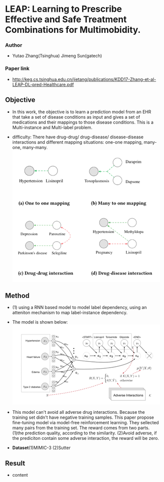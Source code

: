 # LEAP: Learning to Prescribe Effective and Safe Treatment Combinations for Multimobidity.

### Author
* Yutao Zhang(Tsinghua) Jimeng Sun(gatech)

### Paper link
* http://keg.cs.tsinghua.edu.cn/jietang/publications/KDD17-Zhang-et-al-LEAP-DL-pred-Healthcare.pdf

## Objective
* In this work, the objective is to learn a prediction model from an EHR that take a set of disease conditions as input 
and gives a set of medications and their mappings to those disease conditions. This is a Multi-instance and Multi-label problem.

* difficulty: There have drug-drug/ drug-disease/ disease-disease interactions and different mapping situations: one-one mapping, many-one, many-many.
![](https://github.com/trx14/paper-reading/blob/master/img/Screen%20Shot%202019-08-30%20at%2011.44.02.png)

## Method
* (1) using a RNN based model to model label dependency, using an atteniton mechanism to map label-instance dependency.
* The model is shown below:
![](https://github.com/trx14/paper-reading/blob/master/img/Screen%20Shot%202019-08-30%20at%2011.44.10.png)
* This model can't avoid all adverse drug interactions. Because the training set didn't have negative training samples.
This paper propose fine-tuning model via model-free reinforcement learning. They sellected many pairs from the training set. The reward comes from two parts. (1)the prediction quality, according to the similarity. (2)Avoid adverse, if the prediciton contain some adverse interaction, the reward will be zero.

* **Dataset**(1)MIMIC-3 (2)Sutter

## Result
* content

